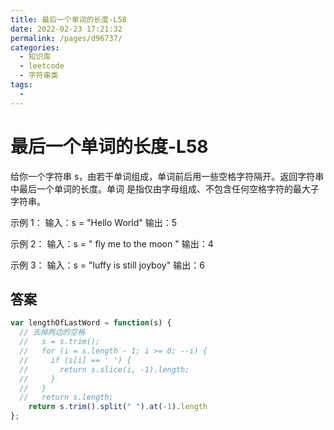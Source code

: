 ```yaml
---
title: 最后一个单词的长度-L58
date: 2022-02-23 17:21:32
permalink: /pages/d96737/
categories:
  - 知识库
  - leetcode
  - 字符串类
tags:
  - 
---
```


# 最后一个单词的长度-L58

给你一个字符串 s，由若干单词组成，单词前后用一些空格字符隔开。返回字符串中最后一个单词的长度。单词 是指仅由字母组成、不包含任何空格字符的最大子字符串。

示例 1：
输入：s = "Hello World"
输出：5

<!-- more -->

示例 2：
输入：s = "   fly me   to   the moon  "
输出：4

示例 3：
输入：s = "luffy is still joyboy"
输出：6

## 答案

```js
var lengthOfLastWord = function(s) {
  // 去掉两边的空格
  //   s = s.trim();
  //   for (i = s.length - 1; i >= 0; --i) {
  //     if (s[i] == ' ') {
  //       return s.slice(i, -1).length;
  //     }
  //   }
  //   return s.length;
    return s.trim().split(" ").at(-1).length
};
```